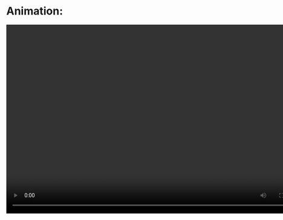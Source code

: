 # Animation:
<video src="out_visual/topo_erodep_movie.mp4" width="800" height="500"/>

  This model explores the relative contribution of different factors, in particular, the Iceland Plume and onshore tectonic uplift, on sediment dynamics along the Norwegian margin between the Late Cretaceous and Miocene. This simulation includes a Hybrid dynamic topography, combining Barnett-Moore et al. (2017) dynamic topography grid and Skogseid et al. (2014) findings, and Paleogene and Neogene onshore uplift. Horizontal displacements from rift opening and seafloor spreading are also taken into account. The simulation shows that a higher wavelength and amplitude of the Iceland Plume than what is modelled by Barnett-Moore et al. (2017) better reproduces sediment dispersal pattern and sediment thickness along the mid-Norwegian margin. It also demonstrates that 1) the role of dynamic topography is most important during the Late Cretaceous to Paleocene, 2) the influence of onshore tectonic uplift on sedimentation become obvious after 50 Ma and its presence is suggested, 3) flexural adjustment and sea-level fluctuation become an important driver of sedimentation in the region during Eocene and from Oligocene to Miocene respectively.

# Parameters:

# result:
  url: 'https://www.earthbyte.org/BGH_Wordpress/wp-content/uploads/2020/12/Norwegian_results.png'
  description: '(Top) shows cross-section along the A-A’ cross-section.

(Bottom) shows the evolution of stratal sequences along the mid-Norwegian margin (i.e. along the A-A’ cross-section), in particular between 70 and 56 Ma. b) Dynamic topography at continental and passive margins, c) sea-level variations and d) tectonic uplift and subsidence responsible for the depositional system on the Norway mid-margin. e) The wheeler diagram along the cross-section A-A’ of the model incorporating modified Miller et al. (2005) sea-level, the Hybrid dynamic topography and two phases of onshore uplift (model H2q). The orange dotted line indicates the shoreline trajectory. The stratal sequence is recorded in 1 Myr time intervals. The Wheeler diagram is coloured by paleo-depth that can be used to represent different depositional environments. Given that grain size is determined by depositional environments, facies successions can be derived. Corresponding stratal sequence and key surfaces (SB: sequence boundaries; MRS: maximum regressive surfaces; MFS: maximum flooding surfaces) are also represented. Line graphs showing dynamic topography tested in this study (left) and the modified Miller et al. (2005) short term sea-level curve (middle).'
